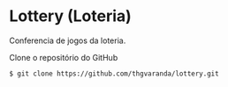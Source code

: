 # Lottery (Loteria)

Conferencia de jogos da loteria.

Clone o repositório do GitHub

```
$ git clone https://github.com/thgvaranda/lottery.git
```


